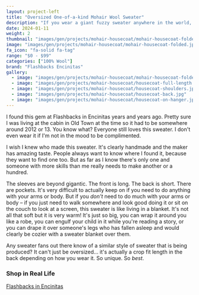 ```yaml
---
layout: project-left
title: "Oversized One-of-a-kind Mohair Wool Sweater"
description: "If you wear a giant fuzzy sweater anywhere in the world, you will be complimented."
date: 2024-01-11
weight: 2
thumbnail: "images/gen/projects/mohair-housecoat/mohair-housecoat-folded-tn.jpg"
image: "images/gen/projects/mohair-housecoat/mohair-housecoat-folded.jpg"
fa_icon: "fa-solid fa-tag"
range: "$0 - $99"
categories: ["100% Wool"]
brand: "Flashbacks Encinitas"
gallery:
  - image: "images/gen/projects/mohair-housecoat/mohair-housecoat-folded.jpg"
  - image: "images/gen/projects/mohair-housecoat/housecoat-full-length.jpg"
  - image: "images/gen/projects/mohair-housecoat/housecoat-shoulders.jpg"
  - image: "images/gen/projects/mohair-housecoat/housecoat-back.jpg"
  - image: "images/gen/projects/mohair-housecoat/housecoat-on-hanger.jpg"
---
```


I found this gem at Flashbacks in Encinitas years and years ago. Pretty sure I was living at the cabin in Old Town at the time so it had to be somewhere around 2012 or 13. You know what? Everyone still loves this sweater. I don't even wear it if I'm not in the mood to be complimented. 

I wish I knew who made this sweater. It's clearly handmade and the maker has amazing taste. People always want to know where I found it, because they want to find one too. But as far as I know there's only one and someone with more skills than me really needs to make another or a hundred. 

The sleeves are beyond gigantic. The front is long. The back is short. There are pockets. It's very difficult to actually keep on if you need to do anything with your arms or body. But if you *don't* need to do much with your arms or body – if you just need to walk somewhere and look good doing it or sit on the couch to look at a screen, this sweater is like living in a blanket. It's not all that soft but it is very warm! It's just so big, you can wrap it around you like a robe, you can engulf your child in it while you're reading a story, or you can drape it over someone's legs who has fallen asleep and would clearly be cozier with a sweater blanket over them.

Any sweater fans out there know of a similar style of sweater that is being produced? It can't just be oversized... it's actually a crop fit length in the back depending on how you wear it. So unique. So *best*.

### Shop in Real Life

<i class="fa-solid fa-arrow-right"></i> [Flashbacks in Encinitas](https://breedelsordo.com/flashbacks/)
